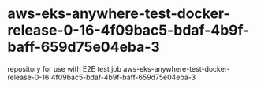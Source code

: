 # aws-eks-anywhere-test-docker-release-0-16-4f09bac5-bdaf-4b9f-baff-659d75e04eba-3
repository for use with E2E test job aws-eks-anywhere-test-docker-release-0-16:4f09bac5-bdaf-4b9f-baff-659d75e04eba-3
